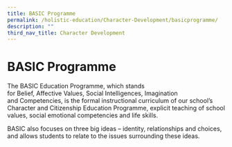 ```yaml
---
title: BASIC Programme
permalink: /holistic-education/Character-Development/basicprogramme/
description: ""
third_nav_title: Character Development
---
```

# BASIC Programme


The BASIC Education Programme, which stands for Belief, Affective Values, Social Intelligences, Imagination and Competencies, is the formal instructional curriculum of our school’s Character and Citizenship Education Programme, explicit teaching of school values, social emotional competencies and life skills.

BASIC also focuses on three big ideas – identity, relationships and choices, and allows students to relate to the issues surrounding these ideas.
